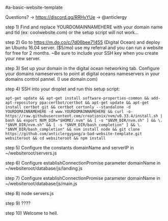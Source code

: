 #a-basic-website-template

Questions? -> https://discord.gg/RRHvYUe -> @anticlergy 

step 1) Find and replace YOURDOMAINNAMEHERE with your domain name and tld (ex: coolwebsite.com) or the setup script will not work...

step 2) Go to https://m.do.co/c/7d06bee71455 (Digital Ocean) and deploy an Ubuntu 16.04 server. ($5/mo)
    use my referral and you can run a website for free for 2 months.
    ~Be sure to include your SSH key when you create your new server.

step 3) Set up your domain in the digital ocean networking tab. Configure your domains nameservers to point at digital oceans nameservers in your domains control pannel. (I use domain.com)

step 4) SSH into your droplet and run this setup script:

    apt-get update && apt-get install software-properties-common && add-apt-repository ppa:certbot/certbot && apt-get update && apt-get install certbot git && certbot certonly --standalone -d YOURDOMAINNAMEHERE -d www.YOURDOMAINNAMEHERE && curl -o- https://raw.githubusercontent.com/creationix/nvm/v0.33.4/install.sh | bash && export NVM_DIR="$HOME/.nvm" && [ -s "$NVM_DIR/nvm.sh" ] && \. "$NVM_DIR/nvm.sh" && [ -s "$NVM_DIR/bash_completion" ] && \. "$NVM_DIR/bash_completion" && nvm install node && git clone https://github.com/anticlergygang/a-bad-website-template.git websiteroot && cd websiteroot && npm install

step 5) Configure the constants domainName and serverIP in ~/websiteroot/servers.js

step 6) Configure establishConnectionPromise parameter domainName in ~/websiteroot/database/js/landing.js

step 7) Configure establishConnectionPromise parameter domainName in ~/websiteroot/database/js/main.js

step 8) node servers.js

step 9) ????

step 10) Welcome to hell.